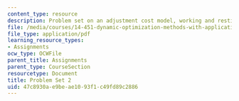 ```yaml
---
content_type: resource
description: Problem set on an adjustment cost model, working and resting, and non-differentiabilities.
file: /media/courses/14-451-dynamic-optimization-methods-with-applications-fall-2009/47c8930ae9beae1093f1c49fd89c2886_MIT14_451F09_pset2.pdf
file_type: application/pdf
learning_resource_types:
- Assignments
ocw_type: OCWFile
parent_title: Assignments
parent_type: CourseSection
resourcetype: Document
title: Problem Set 2
uid: 47c8930a-e9be-ae10-93f1-c49fd89c2886
---
```

